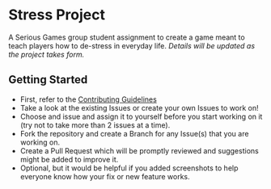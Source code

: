 # Stress Project

A Serious Games group student assignment to create a game meant to teach players how to de-stress in everyday life.
*Details will be updated as the project takes form.*

## Getting Started

- First, refer to the [Contributing Guidelines](https://github.com/Kreateer/stress-project/blob/main/CONTRIBUTING.md)
- Take a look at the existing Issues or create your own Issues to work on!
- Choose and issue and assign it to yourself before you start working on it (try not to take more than 2 issues at a time).
- Fork the repository and create a Branch for any Issue(s) that you are working on.
- Create a Pull Request which will be promptly reviewed and suggestions might be added to improve it.
- Optional, but it would be helpful if you added screenshots to help everyone know how your fix or new feature works.
